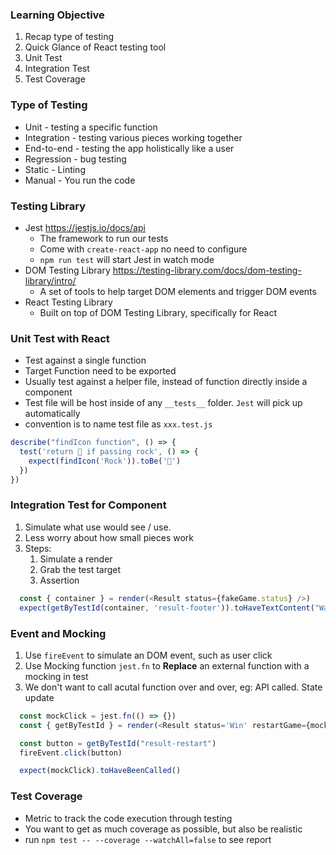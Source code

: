 ### Learning Objective
1. Recap type of testing
2. Quick Glance of React testing tool
3. Unit Test
4. Integration Test
5. Test Coverage

### Type of Testing
* Unit - testing a specific function
* Integration - testing various pieces working together
* End-to-end - testing the app holistically like a user
* Regression - bug testing
* Static - Linting
* Manual - You run the code

### Testing Library
* Jest https://jestjs.io/docs/api
  * The framework to run our tests
  * Come with `create-react-app` no need to configure
  * `npm run test` will start Jest in watch mode
* DOM Testing Library https://testing-library.com/docs/dom-testing-library/intro/
  * A set of tools to help target DOM elements and trigger DOM events
* React Testing Library
  * Built on top of DOM Testing Library, specifically for React


### Unit Test with React
* Test against a single function
* Target Function need to be exported
* Usually test against a helper file, instead of function directly inside a component
* Test file will be host inside of any `__tests__` folder. `Jest` will pick up automatically
* convention is to name test file as `xxx.test.js`

```js
describe("findIcon function", () => {
  test('return 🗿 if passing rock', () => {
    expect(findIcon('Rock')).toBe('🗿')
  })
})
```

### Integration Test for Component
1. Simulate what use would see / use. 
2. Less worry about how small pieces work
3. Steps: 
    1. Simulate a render
    2. Grab the test target
    3. Assertion

```js
  const { container } = render(<Result status={fakeGame.status} />)
  expect(getByTestId(container, 'result-footer')).toHaveTextContent("Waiting for your selection")
```

### Event and Mocking
1. Use `fireEvent` to simulate an DOM event, such as user click
2. Use Mocking function `jest.fn` to **Replace** an external function with a mocking in test
3. We don't want to call acutal function over and over, eg: API called. State update

```js
  const mockClick = jest.fn(() => {})
  const { getByTestId } = render(<Result status='Win' restartGame={mockClick} />)

  const button = getByTestId("result-restart")
  fireEvent.click(button)

  expect(mockClick).toHaveBeenCalled()
```

### Test Coverage
* Metric to track the code execution through testing
* You want to get as much coverage as possible, but also be realistic
* run `npm test -- --coverage --watchAll=false` to see report